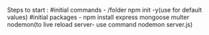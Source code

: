 Steps to start :
#initial commands - /folder npm init -y(use for default values)
#initial packages - npm install express mongoose multer nodemon(to live reload server- use command nodemon server.js)

